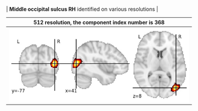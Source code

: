 


| **Middle occipital sulcus RH** identified on various resolutions |

| 512 resolution, the component index number is 368|  
|:---:|  
| ![Component 512](../512/final/368.jpg "From component 512: Middle occipital sulcus RH") |
